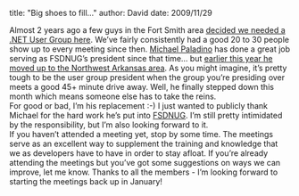 
title: "Big shoes to fill…"
author: David
date: 2009/11/29

Almost 2 years ago a few guys in the Fort Smith area [decided we needed a .NET User Group here](http://www.mohundro.com/blog/2008/02/11/MyFirstNETUserGroupMeetingAndFSDNUG.aspx). We’ve fairly consistently had a good 20 to 30 people show up to every meeting since then. [Michael Paladino](http://www.mpaladino.com/) has done a great job serving as FSDNUG’s president since that time… but [earlier this year he moved up to the Northwest Arkansas area](http://www.mpaladino.com/post/A-New-Adventure.aspx). As you might imagine, it’s pretty tough to be the user group president when the group you’re presiding over meets a good 45+ minute drive away. Well, he finally stepped down this month which means someone else has to take the reins.  
For good or bad, I’m his replacement :-) 
I just wanted to publicly thank Michael for the hard work he’s put into [FSDNUG](http://fsdnug.org). I’m still pretty intimidated by the responsibility, but I’m also looking forward to it.  
If you haven’t attended a meeting yet, stop by some time. The meetings serve as an excellent way to supplement the training and knowledge that we as developers have to have in order to stay afloat. 
If you’re already attending the meetings but you’ve got some suggestions on ways we can improve, let me know. 
Thanks to all the members - I’m looking forward to starting the meetings back up in January!
